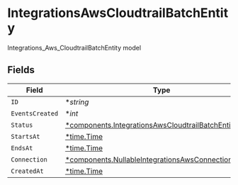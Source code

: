 # IntegrationsAwsCloudtrailBatchEntity

Integrations_Aws_CloudtrailBatchEntity model


## Fields

| Field                                                                                                                           | Type                                                                                                                            | Required                                                                                                                        | Description                                                                                                                     |
| ------------------------------------------------------------------------------------------------------------------------------- | ------------------------------------------------------------------------------------------------------------------------------- | ------------------------------------------------------------------------------------------------------------------------------- | ------------------------------------------------------------------------------------------------------------------------------- |
| `ID`                                                                                                                            | **string*                                                                                                                       | :heavy_minus_sign:                                                                                                              | N/A                                                                                                                             |
| `EventsCreated`                                                                                                                 | **int*                                                                                                                          | :heavy_minus_sign:                                                                                                              | N/A                                                                                                                             |
| `Status`                                                                                                                        | [*components.IntegrationsAwsCloudtrailBatchEntityStatus](../../models/components/integrationsawscloudtrailbatchentitystatus.md) | :heavy_minus_sign:                                                                                                              | N/A                                                                                                                             |
| `StartsAt`                                                                                                                      | [*time.Time](https://pkg.go.dev/time#Time)                                                                                      | :heavy_minus_sign:                                                                                                              | N/A                                                                                                                             |
| `EndsAt`                                                                                                                        | [*time.Time](https://pkg.go.dev/time#Time)                                                                                      | :heavy_minus_sign:                                                                                                              | N/A                                                                                                                             |
| `Connection`                                                                                                                    | [*components.NullableIntegrationsAwsConnectionEntity](../../models/components/nullableintegrationsawsconnectionentity.md)       | :heavy_minus_sign:                                                                                                              | N/A                                                                                                                             |
| `CreatedAt`                                                                                                                     | [*time.Time](https://pkg.go.dev/time#Time)                                                                                      | :heavy_minus_sign:                                                                                                              | N/A                                                                                                                             |